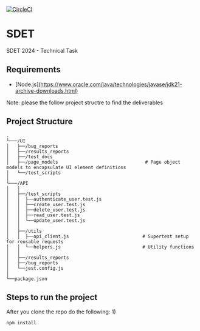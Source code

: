[![CircleCI](https://dl.circleci.com/status-badge/img/circleci/SYQmSapKwUHtGUPnUdXG3X/6PpQF4f2oEPw7oWa274bC2/tree/UI.svg?style=svg&circle-token=CCIPRJ_9jtTCgCyzJn567u9o4TA92_bae7da3980af9d95d243438fba44de2a567fed9c)](https://dl.circleci.com/status-badge/redirect/circleci/SYQmSapKwUHtGUPnUdXG3X/6PpQF4f2oEPw7oWa274bC2/tree/UI)
# SDET
 SDET 2024 - Technical Task
 
## Requirements

- [Node.js][(https://www.oracle.com/java/technologies/javase/jdk21-archive-downloads.html)](https://nodejs.org/en/download/source-code)

Note: please the follow project structre to find the deliverables

## Project Structure

```plaintext
.
└───/UI
│   ├──/bug_reports
│   ├──/results_reports
│   ├──/test_docs 
│   ├──/page_models                                # Page object models to encapsulate UI element definitions
│   └──/test_scripts
│       
└───/API
│   │
│   ├──/test_scripts 
│   │  ├──authenticate_user.test.js    
│   │  ├──create_user.test.js      
│   │  ├──delete_user.test.js     
│   │  ├──read_user.test.js    
│   │  └──update_user.test.js  
│   │
│   ├──/utils
│   │  ├──api_client.js                           # Supertest setup for reusable requests          
│   │  └──helpers.js                              # Utility functions
│   │
│   ├──/results_reports           
│   ├──/bug_reports                
│   └──jest.config.js
│               
└──package.json               

```
## Steps to run the project
After you clone the repo do the following:
1)
```bash
npm install
